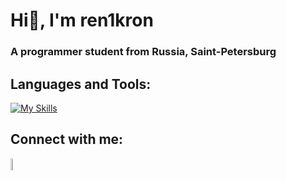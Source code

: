 # Hi👋, I'm ren1kron
### A programmer student from Russia, Saint-Petersburg

## Languages and Tools:
[![My Skills](https://skillicons.dev/icons?i=java,postgres)](https://skillicons.dev)

## Connect with me:
<a href="https://t.me/renikron/"><img src="https://github.com/gauravghongde/social-icons/blob/master/PNG/Color/Telegram.png?raw=true" width=7% height=7%></a>

